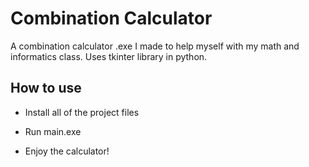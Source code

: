 
# Combination Calculator

A combination calculator .exe I made to help myself with my math and informatics class. Uses tkinter library in python.


## How to use

- Install all of the project files

- Run main.exe

- Enjoy the calculator!
